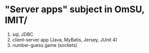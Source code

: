 # "Server apps" subject in OmSU, IMIT/
1. sql, JDBC
2. client-server app (Java, MyBatis, Jersey, JUnit 4)
3. number-guess game (sockets)
